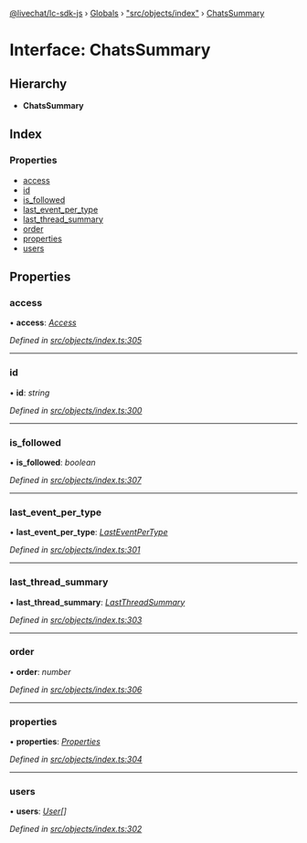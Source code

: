 [@livechat/lc-sdk-js](../README.md) › [Globals](../globals.md) › ["src/objects/index"](../modules/_src_objects_index_.md) › [ChatsSummary](_src_objects_index_.chatssummary.md)

# Interface: ChatsSummary

## Hierarchy

* **ChatsSummary**

## Index

### Properties

* [access](_src_objects_index_.chatssummary.md#access)
* [id](_src_objects_index_.chatssummary.md#id)
* [is_followed](_src_objects_index_.chatssummary.md#is_followed)
* [last_event_per_type](_src_objects_index_.chatssummary.md#last_event_per_type)
* [last_thread_summary](_src_objects_index_.chatssummary.md#last_thread_summary)
* [order](_src_objects_index_.chatssummary.md#order)
* [properties](_src_objects_index_.chatssummary.md#properties)
* [users](_src_objects_index_.chatssummary.md#users)

## Properties

###  access

• **access**: *[Access](_src_objects_index_.access.md)*

*Defined in [src/objects/index.ts:305](https://github.com/livechat/lc-sdk-js/blob/d0a32c0/src/objects/index.ts#L305)*

___

###  id

• **id**: *string*

*Defined in [src/objects/index.ts:300](https://github.com/livechat/lc-sdk-js/blob/d0a32c0/src/objects/index.ts#L300)*

___

###  is_followed

• **is_followed**: *boolean*

*Defined in [src/objects/index.ts:307](https://github.com/livechat/lc-sdk-js/blob/d0a32c0/src/objects/index.ts#L307)*

___

###  last_event_per_type

• **last_event_per_type**: *[LastEventPerType](_src_objects_index_.lasteventpertype.md)*

*Defined in [src/objects/index.ts:301](https://github.com/livechat/lc-sdk-js/blob/d0a32c0/src/objects/index.ts#L301)*

___

###  last_thread_summary

• **last_thread_summary**: *[LastThreadSummary](_src_objects_index_.lastthreadsummary.md)*

*Defined in [src/objects/index.ts:303](https://github.com/livechat/lc-sdk-js/blob/d0a32c0/src/objects/index.ts#L303)*

___

###  order

• **order**: *number*

*Defined in [src/objects/index.ts:306](https://github.com/livechat/lc-sdk-js/blob/d0a32c0/src/objects/index.ts#L306)*

___

###  properties

• **properties**: *[Properties](_src_objects_index_.properties.md)*

*Defined in [src/objects/index.ts:304](https://github.com/livechat/lc-sdk-js/blob/d0a32c0/src/objects/index.ts#L304)*

___

###  users

• **users**: *[User](../modules/_src_objects_index_.md#user)[]*

*Defined in [src/objects/index.ts:302](https://github.com/livechat/lc-sdk-js/blob/d0a32c0/src/objects/index.ts#L302)*
